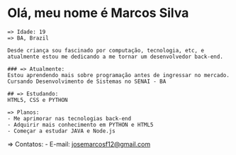 # Olá, meu nome é Marcos Silva
    => Idade: 19
    => BA, Brazil
    
    Desde criança sou fascinado por computação, tecnologia, etc, e atualmente estou me dedicando a me tornar um desenvolvedor back-end.
   
    ### => Atualmente:
    Estou aprendendo mais sobre programação antes de ingressar no mercado. Cursando Desenvolvimento de Sistemas no SENAI - BA 

    ## => Estudando:
    HTML5, CSS e PYTHON
    
    => Planos:
    - Me aprimorar nas tecnologias back-end
    - Adquirir mais conhecimento em PYTHON e HTML5
    - Começar a estudar JAVA e Node.js
    
=> Contatos:
    - E-mail: josemarcosf12@gmail.com
